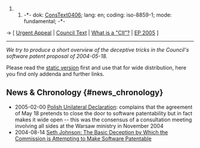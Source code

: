 1.  1.  -\*- dok: [ConsText0406](ConsText0406 "wikilink"); lang: en;
        coding: iso-8859-1; mode: fundamental; -\*-

-\> \[ [ Urgent Appeal](LtrCons0406En "wikilink") \| [ Council
Text](Cons0401En "wikilink") \| [ What is a
\"CII\"?](EubsaKinvEn "wikilink") \| [ EP 2005](Plen05En "wikilink") \]

------------------------------------------------------------------------

*We try to produce a short overview of the deceptive tricks in the
Council\'s software patent proposal of 2004-05-18.*

Please read the [static
version](http://swpat.ffii.org/letters/cons0406/text/ "wikilink") first
and use that for wide distribution, here you find only addenda and
further links.

## News & Chronology {#news_chronology}

-   2005-02-00 [ Polish Unilateral
    Declaration](ConsUniPl0502En "wikilink"): complains that the
    agreement of May 18 pretends to close the door to software
    patentability but in fact makes it wide open \-- this was the
    consensus of a consultation meeting involving all sides at the
    Warsaw ministry in November 2004
-   2004-08-14 [ Seth Johnson: The Basic Deception by Which the
    Commission is Attempting to Make Software
    Patentable](SwpAbst040814En "wikilink")
